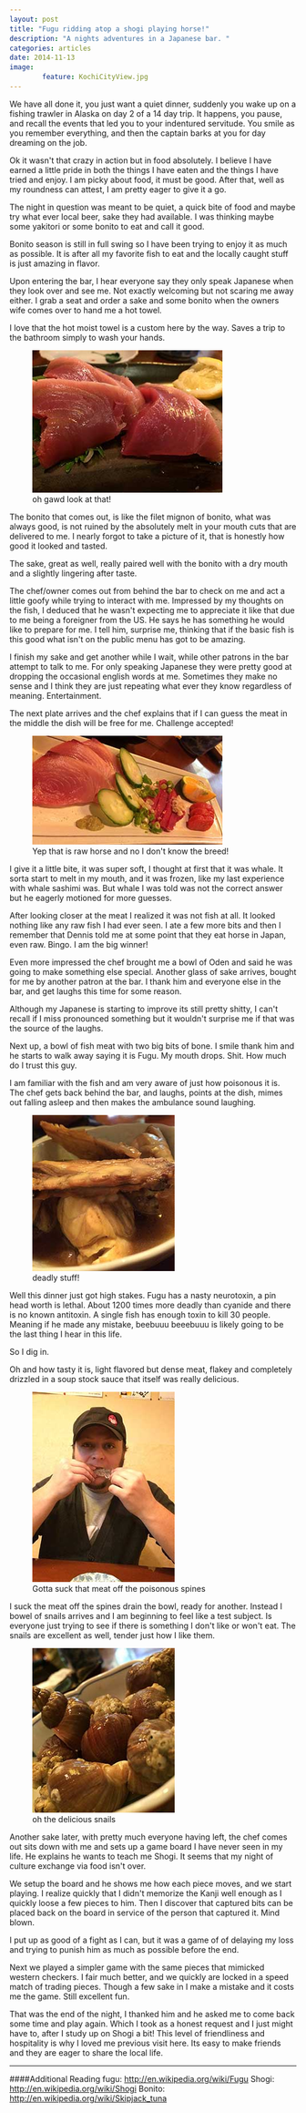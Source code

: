 ```yaml
---
layout: post
title: "Fugu ridding atop a shogi playing horse!"
description: "A nights adventures in a Japanese bar. " 
categories: articles
date: 2014-11-13
image: 
        feature: KochiCityView.jpg
---
```


We have all done it, you just want a quiet dinner, suddenly you wake up on a fishing trawler in Alaska on day 2 of a 14 day trip. It happens, you pause, and recall the events that led you to your indentured servitude. You smile as you remember everything, and then the captain barks at you for day dreaming on the job. 

Ok it wasn't that crazy in action but in food absolutely.  I believe I have earned a little pride in both the things I have eaten and the things I have tried and enjoy. I am picky about food, it must be good. After that, well as my roundness can attest, I am pretty eager to give it a go. 

The night in question was meant to be quiet, a quick bite of food and maybe try what ever local beer, sake they had available. I was thinking maybe some yakitori or some bonito to eat and call it good. 

Bonito season is still in full swing so I have been trying to enjoy it as much as possible. It is after all my favorite fish to eat and the locally caught stuff is just amazing in flavor. 

Upon entering the bar, I hear everyone say they only speak Japanese when they look over and see me. Not exactly welcoming but not scaring me away either. I grab a seat and order a sake and some bonito when the owners wife comes over to hand me a hot towel. 

I love that the hot moist towel is a custom here by the way. Saves a trip to the bathroom simply to wash your hands. 

<figure>
	<img src="/images/bonito.jpg">
	<figcaption>oh gawd look at that!</figcaption>
</figure>

The bonito that comes out, is like the filet mignon of bonito, what was always good, is not ruined by the absolutely melt in your mouth cuts that are delivered to me. I nearly forgot to take a picture of it, that is honestly how good it looked and tasted. 

The sake, great as well, really paired well with the bonito with a dry mouth and a slightly lingering after taste. 

The chef/owner comes out from behind the bar to check on me and act a little goofy while trying to interact with me. Impressed by my thoughts on the fish, I deduced that he wasn't expecting me to appreciate it like that due to me being a foreigner from the US. He says he has something he would like to prepare for me. I tell him, surprise me, thinking that if the basic fish is this good what isn't on the public menu has got to be amazing. 

I finish my sake and get another while I wait, while other patrons in the bar attempt to talk to me. For only speaking Japanese they were pretty good at dropping the occasional english words at me. Sometimes they make no sense and I think they are just repeating what ever they know regardless of meaning. Entertainment. 

The next plate arrives and the chef explains that if I can guess the meat in the middle the dish will be free for me. Challenge accepted! 

<figure>
	<img src="/images/horse.jpg">
	<figcaption>Yep that is raw horse and no I don't know the breed!</figcaption>
</figure>

I give it a little bite, it was super soft, I thought at first that it was whale. It sorta start to melt in my mouth, and it was frozen, like my last experience with whale sashimi was. But whale I was told was not the correct answer but he eagerly motioned for more guesses. 

After looking closer at the meat I realized it was not fish at all. It looked nothing like any raw fish I had ever seen. I ate a few more bits and then I remember that Dennis told me at some point that they eat horse in Japan, even raw. Bingo. I am the big winner! 

Even more impressed the chef brought me a bowl of Oden and said he was going to make something else special. Another glass of sake arrives, bought for me by another patron at the bar. I thank him and everyone else in the bar, and get laughs this time for some reason. 

Although my Japanese is starting to improve its still pretty shitty, I can't recall if I miss pronounced something but it wouldn't surprise me if that was the source of the laughs. 

Next up, a bowl of fish meat with two big bits of bone. I smile thank him and he starts to walk away saying it is Fugu. My mouth drops. Shit. How much do I trust this guy. 

I am familiar with the fish and am very aware of just how poisonous it is. The chef gets back behind the bar, and laughs, points at the dish, mimes out falling asleep and then makes the ambulance sound laughing. 

<figure>
	<img src="/images/fugu.jpg">
	<figcaption>deadly stuff!</figcaption>
</figure>

Well this dinner just got high stakes. Fugu has a nasty neurotoxin, a pin head worth is lethal. About 1200 times more deadly than cyanide and there is no known antitoxin. A single fish has enough toxin to kill 30 people. Meaning if he made any mistake, beebuuu beeebuuu is likely going to be the last thing I hear in this life.

So I dig in. 

Oh and how tasty it is, light flavored but dense meat, flakey and completely drizzled in a soup stock sauce that  itself was really delicious. 

<figure>
	<img src="/images/mefugu.jpg">
	<figcaption>Gotta suck that meat off the poisonous spines</figcaption>
</figure>

I suck the meat off the spines drain the bowl, ready for another. Instead I bowel of snails arrives and I am beginning to feel like a test subject. Is everyone just trying to see if there is something I don't like or won't eat. The snails are excellent as well, tender just how I like them. 

<figure>
	<img src="/images/snails.jpg">
	<figcaption>oh the delicious snails</figcaption>
</figure>

Another sake later, with pretty much everyone having left, the chef comes out sits down with me and sets up a game board I have never seen in my life. He explains he wants to teach me Shogi. It seems that my night of culture exchange via food isn't over. 

We setup the board and he shows me how each piece moves, and we start playing. I realize quickly that I didn't memorize the Kanji well enough as I quickly loose a few pieces to him. Then I discover that captured bits can be placed back on the board in service of the person that captured it. Mind blown.

I put up as good of a fight as I can, but it was a game of of delaying my loss and trying to punish him as much as possible before the end. 

Next we played a simpler game with the same pieces that mimicked western checkers. I fair much better, and we quickly are locked in a speed match of trading pieces. Though a few sake in I make a mistake and it costs me the game. Still excellent fun. 

That was the end of the night, I thanked him and he asked me to come back some time and play again. Which I took as a honest request and I just might have to, after I study up on Shogi a bit! This level of friendliness and hospitality is why I loved me previous visit here. Its easy to make friends and they are eager to share the local life. 

---
  
####Additional Reading
	fugu: <http://en.wikipedia.org/wiki/Fugu>
	Shogi: <http://en.wikipedia.org/wiki/Shogi>
	Bonito: <http://en.wikipedia.org/wiki/Skipjack_tuna>
	
